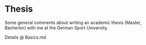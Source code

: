 # Thesis
Some general comments about writing an academic thesis (Master, Bacherlor) with me at the German Sport University.

Details @ Basics.md
